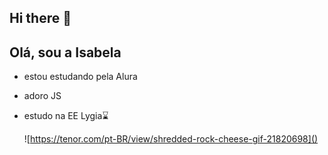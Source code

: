 ## Hi there 👋

## Olá, sou a Isabela

- estou estudando pela Alura
- adoro JS
- estudo na EE Lygia⌛

  ![https://tenor.com/pt-BR/view/shredded-rock-cheese-gif-21820698]()
